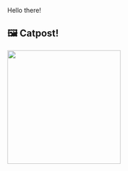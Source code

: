 Hello there!



## 🖼️ Catpost!

<sub>
    <img src="https://cdn2.thecatapi.com/images/4es.jpg" height="256">
</sub>


